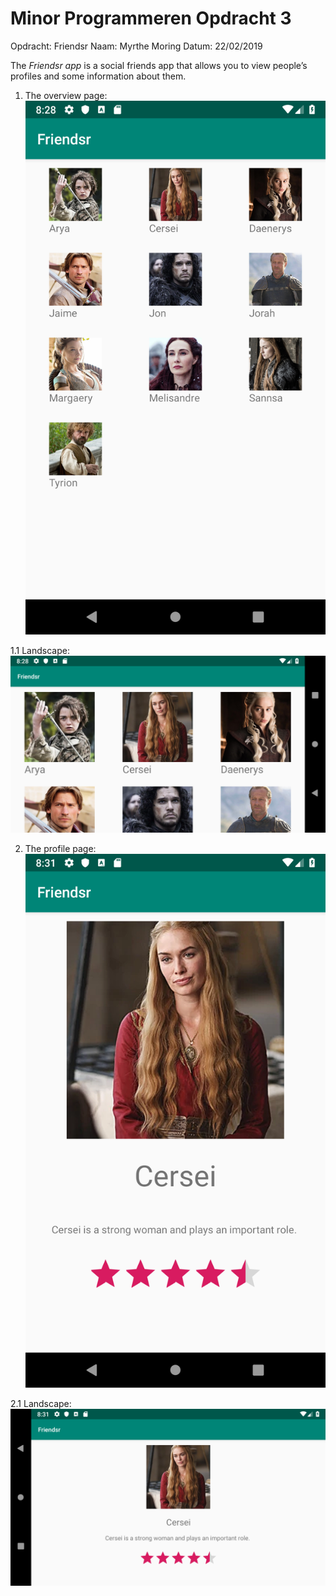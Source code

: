 # Minor Programmeren Opdracht 3
Opdracht: Friendsr 
Naam: Myrthe Moring
Datum: 22/02/2019

The *Friendsr app* is a social friends app that allows you to view people’s profiles and some information about them. 

1. The overview page:
![alt text](https://github.com/MyrtheMoring/Friendsr/blob/master/overview.png "Overview")

1.1 Landscape:
![alt text](https://github.com/MyrtheMoring/Friendsr/blob/master/overviewland.png "Overview landscape")

2. The profile page:
![alt text](https://github.com/MyrtheMoring/Friendsr/blob/master/profile.png "Profile")

2.1 Landscape:
![alt text](https://github.com/MyrtheMoring/Friendsr/blob/master/profileland.png "Profile landscape")
